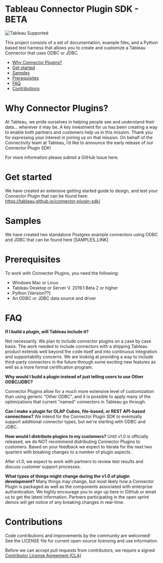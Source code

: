# Tableau Connector Plugin SDK - BETA

![Tableau Supported](https://img.shields.io/badge/Support%20Level-Tableau%20Supported-53bd92.svg)

This project consists of a set of documentation, example files, and a Python based test harness that allows you to create and customize a Tableau Connector that uses ODBC or JDBC.

* [Why Connector Plugins?]()
* [Get started](#get-started)
* [Samples](#samples)
* [Prerequisites](#prerequisites)
* [FAQ](#faq)
* [Contributions](#contributions)

# Why Connector Plugins?

At Tableau, we pride ourselves in helping people see and understand their data... wherever it may be. A key investment for us has been creating a way to enable both partners and customers help us in this mission. Thank you for expressing your interest in joining us on that mission.  On behalf of the Connectivity team at Tableau, I’d like to announce the early release of our Connector Plugin SDK! 

For more information please submit a GitHub Issue here.

# Get started

We have created an extensive getting started guide to design, and test your Connector Plugin that can be found here: https://tableau.github.io/connector-plugin-sdk/

# Samples

We have created two standalone Postgres example connectors using ODBC and JDBC that can be found here [SAMPLES_LINK] 

# Prerequisites

To work with Connector Plugins, you need the following:

* Windows Mac or Linux
* Tableau Desktop or Server V. 2019.1 Beta 2 or higher
* Python [Version??]
* An ODBC or JDBC data source and driver

# FAQ
**If I build a plugin, will Tableau include it?**  

Not necessarily. We plan to include connector plugins on a case by case basis. The work needed to include connectors with a shipping Tableau product extends well beyond the code itself and into continuous integration and supportability concerns. We are looking at providing a way to include third-party connectors in the future through some exciting new features as well as a more formal certification program.

**Why would I build a plugin instead of just telling users to use Other ODBC/JDBC?**
   
Connector Plugins allow for a much more extensive level of customization than using generic “Other ODBC”, and it is possible to apply many of the optimizations that current "named" connectors in Tableau go through.  
 
**Can I make a plugin for OLAP Cubes, file-based, or REST API-based connections?**
We intend for the Connector Plugin SDK to eventually support additional connector types, but we're starting with ODBC and JDBC.  

**How would I distribute plugins to my customers?**
Until v1.0 is officially released, we do NOT recommend distributing Connector Plugins to customers. Based on your feedback we expect to iterate for the next two quarters with breaking changes to a number of plugin aspects.  

After v1.0, we expect to work with partners to review test results and discuss customer support processes.

**What types of things might change during the v1.0 of plugin development?**
Many things may change, but most likely how a Connector Plugin is packaged as well as the components associated with enterprise authentication. We highly encourage you to sign up here in GitHub or email us to get the latest information. Partners participating in the open sprint demos will get notice of any breaking changes in real-time.

# Contributions

Code contributions and improvements by the community are welcomed!
See the LICENSE file for current open-source licensing and use information.

Before we can accept pull requests from contributors, we require a signed [Contributor License Agreement (CLA)](http://tableau.github.io/contributing.html)
